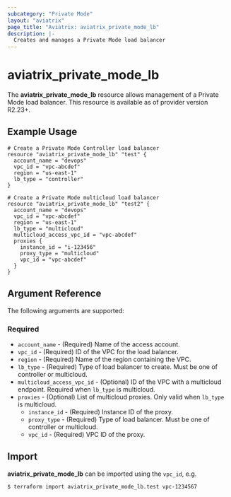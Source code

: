 ```yaml
---
subcategory: "Private Mode"
layout: "aviatrix"
page_title: "Aviatrix: aviatrix_private_mode_lb"
description: |-
  Creates and manages a Private Mode load balancer
---
```


# aviatrix_private_mode_lb

The **aviatrix_private_mode_lb** resource allows management of a Private Mode load balancer. This resource is available as of provider version R2.23+.

## Example Usage

```hcl
# Create a Private Mode Controller load balancer
resource "aviatrix_private_mode_lb" "test" {
  account_name = "devops"
  vpc_id = "vpc-abcdef"
  region = "us-east-1"
  lb_type = "controller"
}
```
```hcl
# Create a Private Mode multicloud load balancer
resource "aviatrix_private_mode_lb" "test2" {
  account_name = "devops"
  vpc_id = "vpc-abcdef"
  region = "us-east-1"
  lb_type = "multicloud"
  multicloud_access_vpc_id = "vpc-abcdef"
  proxies {
    instance_id = "i-123456"
    proxy_type = "multicloud"
    vpc_id = "vpc-abcdef"
  }
}
```


## Argument Reference

The following arguments are supported:

### Required
* `account_name` - (Required) Name of the access account.
* `vpc_id` - (Required) ID of the VPC for the load balancer.
* `region` - (Required) Name of the region containing the VPC.
* `lb_type` - (Required) Type of load balancer to create. Must be one of controller or multicloud.
* `multicloud_access_vpc_id` - (Optional) ID of the VPC with a multicloud endpoint. Required when `lb_type` is multicloud.
* `proxies` - (Optional) List of multicloud proxies. Only valid when `lb_type` is multicloud.
  * `instance_id` - (Required) Instance ID of the proxy.
  * `proxy_type` - (Required) Type of load balancer. Must be one of controller or multicloud.
  * `vpc_id` - (Required) VPC ID of the proxy.

## Import

**aviatrix_private_mode_lb** can be imported using the `vpc_id`, e.g.

```
$ terraform import aviatrix_private_mode_lb.test vpc-1234567
```
